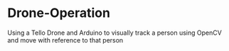 # Drone-Operation
Using a Tello Drone and Arduino to visually track a person using OpenCV and move with reference to that person
